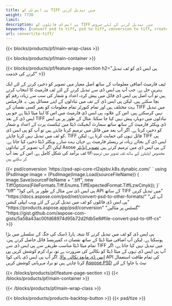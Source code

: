 ```yaml
---
title: پی ایس ڈی کو TIFF میں تبدیل کریں
weight: 7730
limit: 
description: پی ایس ڈی فائلوں کو TIFF میں تبدیل کرنے کے لئے سروس
keywords: [convert psd to tiff, psd to tiff, conversion to tiff, create tiff from psd, print psd as tiff]
url: convert/to-tiff/
---
```


{{< blocks/products/pf/main-wrap-class >}}

{{< blocks/products/pf/main-container >}}

{{< blocks/products/pf/feature-page-section h2="پی ایس ڈی کو ٹف تبدیل کرنے کی خدمت" >}}
<p>ٹیف فارمیٹ اضافی معلومات کے ساتھ اصل معیار میں تصویر کو ذخیرہ کرنے کے لئے ایک بہترین حل ہے. جب آپ پی ایس ڈی سے تبدیل کرنے کے لئے ٹف فارمیٹ کا انتخاب کرتے ہیں تو آپ اصل پی ایس ڈی فائل میں پیش کردہ اعداد و شمار کی سب سے زیادہ رقم کو بچا سکتے ہیں. لیکن پی ایس ڈی کے تف میں تبادلوں کے اپنے مسائل ہیں. یہ فارمیٹس بہت مختلف ہیں اور تمام کنورٹر تمام معلومات کو بغیر کسی نقصان کے TIFF میں تبدیل نہیں کرسکتے ہیں. اس کے علاوہ، پی ایس ڈی فارمیٹ میں اس کا اپنا میٹا ڈیٹا ہے جو پی ایس ڈی کے بعد TIFF تبادلوں میں دوبارہ پیش نہیں کیا جا سکتا. مثال کے طور پر پی ایس ڈی ویکٹر فارمیٹ کے ساتھ ساتھ سمارٹ آبجیکٹ ڈیٹا میں ٹیکسٹ پرت کے اعداد و شمار کو ذخیرہ کرتا ہے. اگر آپ بعد میں فائل میں ترمیم کرنا چاہتے ہیں تو آپ کو پی ایس ڈی کو ٹف میں تبدیل نہیں کرنا چاہئے. TIFF فائل تہوں کی حمایت کرتا ہے، لیکن TIFF پی ایس ڈی کے بجائے زیادہ تر ریسٹر فارمیٹ ہے جہاں بہت سارے ویکٹر ڈیٹا ذخیرہ کیا جاتا ہے. لیکن اگر آپ تصویر کے تبادلوں Asose کے پی ایس ڈی میں ترمیم کرتے ہیں <a href="https://products.aspose.app/psd/photo-editor">تصویر ایڈیٹر</a> ٹف برآمد کی شکل کامل ہے. اس کے بعد آپ tif-مخصوص ایڈیٹرز کے ساتھ تف تصویر میں ترمیم کر سکتے ہیں</p>
{{< psd/conversion `https://psd-api-core-rl2ajsbv.k8s.dynabic.com/` 
`    using (PsdImage image = (PsdImage)Image.Load(sourceFileName))
    {
        image.Save(sourceFileName + ".tiff", new TiffOptions(FileFormats.Tiff.Enums.TiffExpectedFormat.TiffLzwCmyk));
    }` 
	"tiff" 
"پی ایس ڈی سے مثال کے طور پر ہائی کوڈ API کے ساتھ TIFF میں تبدیل کریں"  "https://docs.aspose.com/psd/net/convert-psd-to-other-formats/" 
"آپ کی پی ایس ڈی فائلوں کو ٹف میں تبدیل کرنے کے لئے ویب ایپلی کیشن" "https://products.aspose.app/psd/conversion" 
"گسٹس پر مثالیں" "https://gist.github.com/aspose-com-gists/5a58a43ac00fd68974d95b72d2fdb5e8#file-convert-psd-to-tiff-cs" >}}
<p>پی ایس ڈی کو ٹف میں تبدیل کرنے کا نتیجہ ہارڈ ڈسک کی جگہ کے سلسلے میں بڑا ہوسکتا ہے. لیکن آپ اضافی میٹا ڈیٹا کے ساتھ نقصان دہ کمپریسڈ فائل حاصل کرتے ہیں. تمام میٹا ڈیٹا مناسب طریقے سے پی ایس ڈی سے TIFF میں تبدیل نہیں کیا جاتا ہے، اگر آپ پی ایس ڈی تہوں کے میٹا ڈیٹا کو نکالنے کی ضرورت ہے تو، براہ کرم کوشش کریں <a href="https://products.aspose.app/psd/metadata">پی ایس ڈی مابعد نکالنے والا</a>. اگر آپ پی ایس ڈی ہائی کوڈ API کی تمام طاقت استعمال کرنا چاہتے ہیں تو براہ مہربانی کوشش کریں <a href="/psd">Aspose.PSD</a> نیٹ یا جاوا کے لئے</p>
{{< /blocks/products/pf/feature-page-section >}}
{{< /blocks/products/pf/main-container >}}


{{< /blocks/products/pf/main-wrap-class >}}

{{< blocks/products/products-backtop-button >}}
{{< psd/tize >}}
